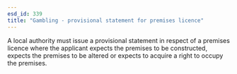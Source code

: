 ```yaml
---
esd_id: 339
title: "Gambling - provisional statement for premises licence"
---
```


A local authority must issue a provisional statement in respect of a premises licence where the applicant expects the premises to be constructed, expects the premises to be altered or expects to acquire a right to occupy the premises.

